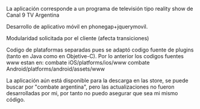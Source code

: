 La aplicación corresponde a un programa de televisión tipo reality show de Canal 9 TV Argentina

Desarrollo de aplicativo móvil en phonegap+jquerymovil.

Modularidad solicitada por el cliente (afecta transiciones)

Codigo de plataformas separadas pues se adaptó codigo fuente de plugins (tanto en Java como en Objetive-C). Por lo anterior los codigos fuentes www estan en:
combate iOS/platforms/ios/www
combate Android/platforms/android/assets/www

La aplicación aún está disponible para la descarga en las store, se puede buscar por "combate argentina", pero las actualizaciones no fueron desarrolladas por mi, por tanto no puedo asegurar que sea mi mismo código.